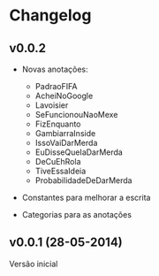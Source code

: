 # Changelog

## v0.0.2
 
- Novas anotações:

    - PadraoFIFA
    - AcheiNoGoogle
    - Lavoisier
    - SeFuncionouNaoMexe
    - FizEnquanto
    - GambiarraInside
    - IssoVaiDarMerda
    - EuDisseQueIaDarMerda
    - DeCuEhRola
    - TiveEssaIdeia
    - ProbabilidadeDeDarMerda
  
- Constantes para melhorar a escrita

- Categorias para as anotações

## v0.0.1 (28-05-2014)

Versão inicial